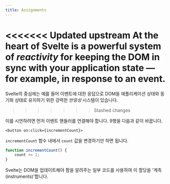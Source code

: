 ```yaml
---
title: Assignments
---
```


<<<<<<< Updated upstream
At the heart of Svelte is a powerful system of _reactivity_ for keeping the DOM in sync with your application state — for example, in response to an event.
=======
Svelte의 중심에는 예를 들어 이벤트에 대한 응답으로 DOM을 애플리케이션 상태와 동기화 상태로 유지하기 위한 강력한 *반응성* 시스템이 있습니다.
>>>>>>> Stashed changes

이를 시연하려면 먼저 이벤트 핸들러를 연결해야 합니다. 9행을 다음과 같이 바꿉니다.

```svelte
<button on:click={incrementCount}>
```

`incrementCount` 함수 내에서 `count` 값을 변경하기만 하면 됩니다.

```js
function incrementCount() {
	count += 1;
}
```

Svelte는 DOM을 업데이트해야 함을 알려주는 일부 코드를 사용하여 이 할당을 '계측(instruments)'합니다.
